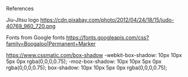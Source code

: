 References

Jiu-Jitsu logo
https://cdn.pixabay.com/photo/2012/04/24/18/15/judo-40769_960_720.png

Fonts from Google fonts
https://fonts.googleapis.com/css?family=Boogaloo|Permanent+Marker

https://www.cssmatic.com/box-shadow
-webkit-box-shadow: 10px 10px 5px 0px rgba(0,0,0,0.75);
-moz-box-shadow: 10px 10px 5px 0px rgba(0,0,0,0.75);
box-shadow: 10px 10px 5px 0px rgba(0,0,0,0.75);